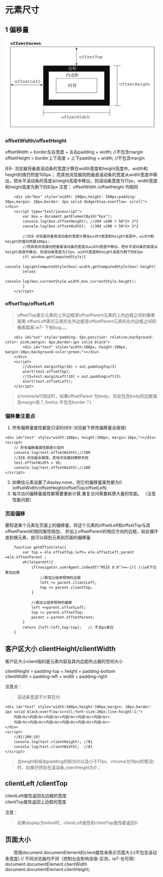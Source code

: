 # 元素尺寸


## 1 偏移量
![offsetTop/Left](./offsetTop-Left.jpg)
###  offsetWidth/offsetHeight
  offsetWidth = border左右宽度 + 左右padding + width;    //不包含margin
  offsetHeight = border上下高度 + 上下padding + width;   //不包含margin

IE8- 浏览器将垂直滚动条的宽度计算在width宽度和height高度中，width和height的值仍然是100px；
而其他浏览器则把垂直滚动条的宽度从width宽度中移出，把水平滚动条的高度从height高度中移出，则滚动条宽度为17px，width宽度和height高度为剩下的83px
注意： offsetWidth /offsetHeight 均相同

```
    <div id="box" style="width: 200px;height: 100px;padding: 50px;margin: 20px;border: 2px solid dodgerblue;overflow: scroll"></div>
    <script type="text/javascript">
        var box = document.getElementById("box");
        console.log(box.offsetHeight); //204 =100 + 50*2+ 2*2
        console.log(box.offsetWidth);  //304 =200 + 50*2+ 2*2

        //IE8-浏览器将垂直滚动条的宽度计算在width宽度和height高度中，width和height的值仍然是100px；
        //而其他浏览器则把垂直滚动条的宽度从width宽度中移出，把水平滚动条的高度从height高度中移出，则滚动条宽度为17px，width宽度和height高度为剩下的83px
        if( window.getComputedStyle){
            console.log(getComputedStyle(box).width,getComputedStyle(box).height)
        }else{
            console.log(box.currentStyle.width,box.currentStyle.height);
        }
    </script>
```

### offsetTop/offsetLeft

> offsetTop表示元素的上外边框至offsetParent元素的上内边框之间的像素距离
> offsetLeft表示元素的左外边框至offsetParent元素的左内边框之间的像素距离
> ie7- 下有bug。。。
```
    <div id="out" style="padding: 5px;position: relative;background-color: pink;margin: 6px;border:1px solid black">
        <div id="test" style="width:100px; height:100px; margin:10px;background-color:green;"></div>
    </div>
    <script>
        //15=test.marginTop(10) + out.paddingTop(5)
        alert(test.offsetTop);
        //15=test.marginLeft(10) + out.paddingLeft(5)
        alert(test.offsetLeft);
    </script>
```

> (chrome/ie11测试时，如果offsetParent 为body，则会包含body的边框值及margin值？,firefox 不包含border？)

### 偏移量注意点
1. 所有偏移量属性都是只读的(IE8-浏览器下修改偏移量会报错)

```
<div id="test" style="width:100px; height:100px; margin:10px;"></div>
<script>
    // 所有偏移量属性都是只读的
    console.log(test.offsetWidth);//100
    //IE8-浏览器会报错，其他浏览器则静默失败
    test.offsetWidth = 10;
    console.log(test.offsetWidth);//100
</script>
```

2. 如果给元素设置了display:none，则它的偏移量属性都为0 (offsetWidth/offsetHeight/offsetTop/offsetLeft)
3. 每次访问偏移量属性都需要重新计算,重复访问需要耗费大量的性能。  （注意性能问题）



### 页面偏移
要知道某个元素在页面上的偏移量，将这个元素的offsetLeft和offsetTop与其offsetParent的相同属性相加，
并加上offsetParent的相应方向的边框，如此循环直到根元素，就可以得到元素到页面的偏移量

```
    function getOffset(ele){
        var top = ele.offsetTop,left= ele.offsetLeft,parent =ele.offsetParent ;
        while(parent){
            if(navigator.userAgent.indexOf("MSIE 8.0")==-1){ //ie8下已累加边框
                //累加父级参照物的边框
                left += parent.clientLeft;
                top += parent.clientTop;
            }

            //累加父级参照物的偏移
            left +=parent.offsetLeft;
            top += parent.offsetTop;
            parent = parent.offsetParent;
        }
        return {left:left,top:top};   // 不含px单位
    }
```

##  客户区大小 clientHeight/clientWidth  

客户区大小client指的是元素内容及其内边距所占据的空间大小   

clientHeight = padding-top + height + padding-bottom  
clientWidth = padding-left + width + padding-right     
 

注意点：    
> 滚动条宽度不计算在内    

```
<div id="test" style="width:100px;height:100px;margin: 10px;border: 1px solid black;overflow:scroll;font-size:20px;line-height:1;">
    内容<br>内容<br>内容<br>内容<br>内容<br>内容<br>
    内容<br>内容<br>内容<br>内容<br>内容<br>内容<br>
</div>
<script>
    //81(100-19)
    console.log(test.clientHeight); //81
    console.log(test.clientWidth);  //81
</script>
```

> 当height和纵向padding的和为0(以及小于17px、chrome为19px的情况)时，如果仍然存在滚动条,clientHeight为0；


##  clientLeft /clientTop 
 clientLeft属性返回左边框的宽度  
 clientTop属性返回上边框的宽度   
 
 注意： 
 > 如果display为inline时，clientLeft属性和clientTop属性都返回0


## 页面大小
　　常用document.documentElement的client属性来表示页面大小(不包含滚动条宽度)
// 不同浏览器均不同（控制台会影响该值-实测，ie7-也可用）
document.documentElement.clientWidth
document.documentElement.clientHeight;



